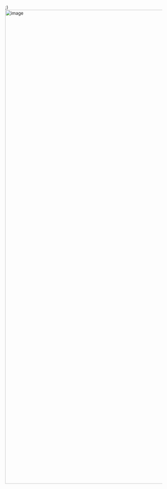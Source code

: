 ;)
<img width="1518" alt="image" src="https://github.com/siddhantx0/Fovea-AI/assets/104739124/d2b00f39-abb1-4514-87c8-54ada02bba72">
